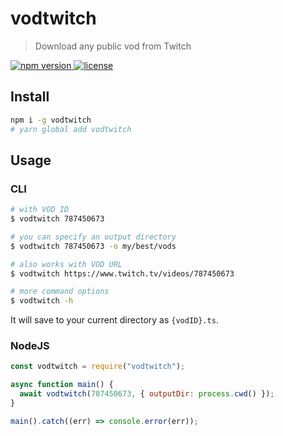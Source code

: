 # vodtwitch

> Download any public vod from Twitch

<a href="https://npmjs.org/package/vodtwitch">
  <img src="https://img.shields.io/npm/v/vodtwitch.svg"
       alt="npm version">
</a>
<a href="https://github.com/matschik/vodtwitch/blob/master/LICENSE">
  <img src="https://img.shields.io/npm/l/vodtwitch.svg"
       alt="license">
</a>
<br/>

## Install

```bash
npm i -g vodtwitch
# yarn global add vodtwitch
```

## Usage

### CLI

```sh
# with VOD ID
$ vodtwitch 787450673

# you can specify an output directory
$ vodtwitch 787450673 -o my/best/vods

# also works with VOD URL
$ vodtwitch https://www.twitch.tv/videos/787450673

# more command options
$ vodtwitch -h
```

It will save to your current directory as `{vodID}.ts`.

### NodeJS

```js
const vodtwitch = require("vodtwitch");

async function main() {
  await vodtwitch(787450673, { outputDir: process.cwd() });
}

main().catch((err) => console.error(err));
```
